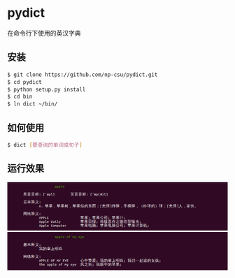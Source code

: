 # pydict

在命令行下使用的英汉字典

## 安装

```bash
$ git clone https://github.com/np-csu/pydict.git
$ cd pydict
$ python setup.py install
$ cd bin
$ ln dict ~/bin/
```

## 如何使用

```bash
$ dict [要查询的单词或句子]
```

## 运行效果
![example1](example1.png)
![example2](example2.png)



